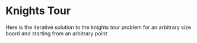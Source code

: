 
# Knights Tour


Here is the iterative solution to the knights tour problem for an arbitrary size board and starting from an arbitrary point
